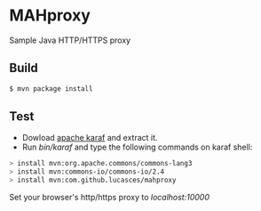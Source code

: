 # MAHproxy
Sample Java HTTP/HTTPS proxy

## Build

```sh
$ mvn package install
```

## Test

- Dowload [apache karaf] and extract it.
- Run *bin/karaf* and type the following commands on karaf shell:

```sh
> install mvn:org.apache.commons/commons-lang3
> install mvn:commons-io/commons-io/2.4
> install mvn:com.github.lucasces/mahproxy
```

Set your browser's http/https proxy to *localhost:10000*

[apache karaf]: <http://karaf.apache.org/index/community/download.html>

